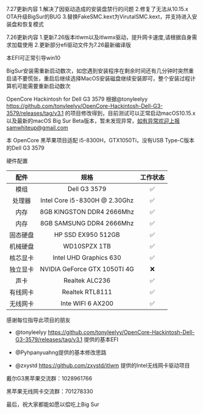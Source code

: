 7.27更新内容
1.解决了因驱动造成的安装盘禁行的问题
2.修复了无法从10.15.x OTA升级BigSur的BUG
3.替换FakeSMC.kext为VirutalSMC.kext，并支持进入安装盘和恢复模式

7.26更新内容
1.更新7.26版本itlwm以及itlwmx驱动，提升网卡速度,请根据自身需求加载使用
2.更新部分efi驱动文件为7.26最新编译版


本EFI可正常引导win10

BigSur安装需重新启动数次，如您遇到安装程序在剩余时间还有几分钟时突然重启请不要慌张，重启后继续选择MacOS安装磁盘继续安装即可，整个安装过程计算机可能需要重新启动数次

OpenCore Hackintosh for Dell G3 3579
根据@tonyleelyy https://github.com/tonyleelyy/OpenCore-Hackintosh-Dell-G3-3579/releases/tag/v3.1
的项目修改得到，目前测试可以正常启动macOS10.15.x以及最新的macOS Big Sur Beta版本，暂未发现异常，如有异常欢迎上报samwhiteup@gmail.com

本 OpenCore 黑苹果项目适配 i5-8300H，GTX1050Ti，没有USB Type-C版本的Dell G3 3579

硬件配置

|   配件   |             规格              | 工作状态 |
| :------: | :---------------------------: | :------: |
|   模组   |         Dell G3 3579          |    ✅     |
|  处理器  | Intel Core i5-8300H @ 2.30Ghz |    ✅     |
|   内存   |    8GB KINGSTON DDR4 2666Mhz   |    ✅     |
|   内存   |    8GB SAMSUNG DDR4 2666Mhz   |    ✅     |
| 固态硬盘 |   HP SSD EX950 512GB    |    ✅     |
| 机械硬盘 |         WD10SPZX 1TB          |    ✅     |
| 核芯显卡 |    Intel UHD Graphics 630    |    ✅     |
| 独立显卡 |  NVIDIA GeForce GTX 1050TI 4G   |    ❌     |
|   声卡   |        Realtek ALC236         |    ✅     |
| 有线网卡 |        Realtek RTL8111        |    ✅     |
| 无线网卡 |     Inte WIFI 6 AX200    |  ✅  |

感谢每位指导此项目的朋友

- @tonyleelyy https://github.com/tonyleelyy/OpenCore-Hackintosh-Dell-G3-3579/releases/tag/v3.1 提供的基本EFI

- @Pyhpanyuahng提供的基本修改思路


- @zxystd https://github.com/zxystd/itlwm 提供的Intel无线网卡驱动项目


戴尔G3黑苹果交流群：1028961766


黑苹果无线网卡交流群：701278330


最后，祝大家都能如愿以偿吃上Big Sur


